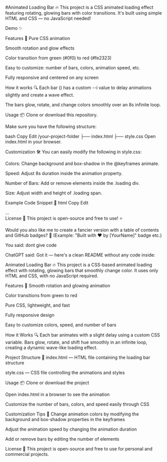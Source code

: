 #Animated Loading Bar 🔥
This project is a CSS animated loading effect featuring rotating, glowing bars with color transitions. It's built using simple HTML and CSS — no JavaScript needed!

Demo ✨

Features 🚀
Pure CSS animation

Smooth rotation and glow effects

Color transition from green (#0f0) to red (#fe2323)

Easy to customize: number of bars, colors, animation speed, etc.

Fully responsive and centered on any screen

How it works 🔍
Each bar (<span>) has a custom --i value to delay animations slightly and create a wave effect.

The bars glow, rotate, and change colors smoothly over an 8s infinite loop.

Usage 📦
Clone or download this repository.

Make sure you have the following structure:

bash
Copy
Edit
/your-project-folder
  ├── index.html
  ├── style.css
Open index.html in your browser.

Customization 🛠️
You can easily modify the following in style.css:

Colors: Change background and box-shadow in the @keyframes animate.

Speed: Adjust 8s duration inside the animation property.

Number of Bars: Add or remove <span> elements inside the .loading div.

Size: Adjust width and height of .loading span.

Example Code Snippet 📄
html
Copy
Edit
<div class="loading">
    <span style="--i:1;"></span>
    <span style="--i:2;"></span>
    ...
    <span style="--i:10;"></span>
</div>
License 📜
This project is open-source and free to use! ⭐

Would you also like me to create a fancier version with a table of contents and GitHub badges? 🚀
(Example: "Built with ❤️ by [YourName]" badge etc.)







You said:
dont give code


ChatGPT said:
Got it — here's a clean README without any code inside:

Animated Loading Bar 🔥
This project is a CSS-based animated loading effect with rotating, glowing bars that smoothly change color. It uses only HTML and CSS, with no JavaScript required.

Features 🚀
Smooth rotation and glowing animation

Color transitions from green to red

Pure CSS, lightweight, and fast

Fully responsive design

Easy to customize colors, speed, and number of bars

How it Works 🔍
Each bar animates with a slight delay using a custom CSS variable. Bars glow, rotate, and shift hue smoothly in an infinite loop, creating a dynamic wave-like loading effect.

Project Structure 📁
index.html — HTML file containing the loading bar structure

style.css — CSS file controlling the animations and styles

Usage 📦
Clone or download the project

Open index.html in a browser to see the animation

Customize the number of bars, colors, and speed easily through CSS

Customization Tips 🎨
Change animation colors by modifying the background and box-shadow properties in the keyframes

Adjust the animation speed by changing the animation duration

Add or remove bars by editing the number of <span> elements

License 📜
This project is open-source and free to use for personal and commercial projects.

